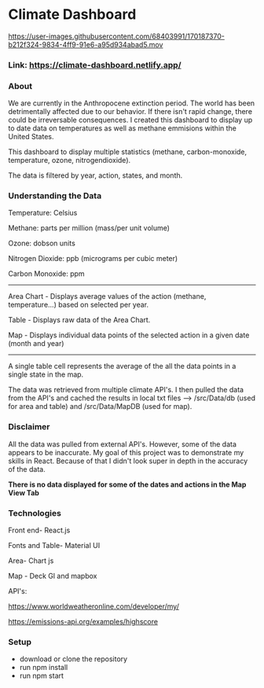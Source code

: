 # Climate Dashboard

https://user-images.githubusercontent.com/68403991/170187370-b212f324-9834-4ff9-91e6-a95d934abad5.mov

### Link: https://climate-dashboard.netlify.app/

### About

We are currently in the Anthropocene extinction period. The world has been detrimentally affected due to our behavior. If there isn't rapid change, there could be irreversable consequences. I created this dashboard to display up to date data on temperatures as well as methane emmisions within the United States.

This dashboard to display multiple statistics (methane, carbon-monoxide, temperature, ozone, nitrogendioxide).

The data is filtered by year, action, states, and month.

### Understanding the Data

Temperature: Celsius

Methane: parts per million (mass/per unit volume)

Ozone: dobson units

Nitrogen Dioxide: ppb (micrograms per cubic meter)

Carbon Monoxide: ppm

---

Area Chart - Displays average values of the action (methane, temperature...) based on selected per year.

Table - Displays raw data of the Area Chart.

Map - Displays individual data points of the selected action in a given date (month and year)

---

A single table cell represents the average of the all the data points in a single state in the map.

The data was retrieved from multiple climate API's. I then pulled the data from the API's
and cached the results in local txt files --> /src/Data/db (used for area and table)
and /src/Data/MapDB (used for map).

### Disclaimer

All the data was pulled from external API's. However, some of the data appears to be inaccurate. My goal of this project was to demonstrate my skills in React. Because of that I didn't look super in depth in the accuracy of the data.

**There is no data displayed for some of the dates and actions in the Map View Tab**

### Technologies

Front end- React.js

Fonts and Table- Material UI

Area- Chart js

Map - Deck Gl and mapbox

API's:

https://www.worldweatheronline.com/developer/my/

https://emissions-api.org/examples/highscore

### Setup

- download or clone the repository
- run npm install
- run npm start
